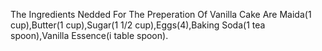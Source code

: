 The Ingredients Nedded For The Preperation Of Vanilla Cake Are Maida(1 cup),Butter(1 cup),Sugar(1 1/2 cup),Eggs(4),Baking Soda(1 tea spoon),Vanilla Essence(i table spoon).